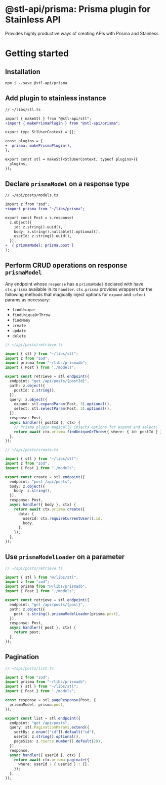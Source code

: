 # @stl-api/prisma: Prisma plugin for Stainless API

Provides highly productive ways of creating APIs with Prisma and Stainless.

# Getting started

## Installation

```
npm i --save @stl-api/prisma
```

## Add plugin to stainless instance

```diff
// ~/libs/stl.ts

import { makeStl } from "@stl-api/stl";
+import { makePrismaPlugin } from "@stl-api/prisma";

export type StlUserContext = {};

const plugins = {
+  prisma: makePrismaPlugin(),
};

export const stl = makeStl<StlUserContext, typeof plugins>({
  plugins,
});
```

## Declare `prismaModel` on a response type

```diff
// ~/api/posts/models.ts

import z from "zod";
+import prisma from "~/libs/prisma";

export const Post = z.response(
  z.object({
    id: z.string().uuid(),
    body: z.string().nullable().optional(),
    userId: z.string().uuid(),
  }),
+  { prismaModel: prisma.post }
);
```

## Perform CRUD operations on response `prismaModel`

Any endpoint whose `response` has a `prismaModel` declared with have `ctx.prisma`
available in its `handler`. `ctx.prisma` provides wrappers for the following methods
that magically inject options for `expand` and `select` params as necessary:

- `findUnique`
- `findUniqueOrThrow`
- `findMany`
- `create`
- `update`
- `delete`

```ts
// ~/api/posts/retrieve.ts

import { stl } from "~/libs/stl";
import z from "zod";
import prisma from "~/libs/prismadb";
import { Post } from "./models";

export const retrieve = stl.endpoint({
  endpoint: "get /api/posts/{postId}",
  path: z.object({
    postId: z.string(),
  }),
  query: z.object({
    expand: stl.expandParam(Post, 3).optional(),
    select: stl.selectParam(Post, 3).optional(),
  }),
  response: Post,
  async handler({ postId }, ctx) {
    // Prisma plugin magically injects options for expand and select!
    return await ctx.prisma.findUniqueOrThrow({ where: { id: postId } });
  },
});
```

```ts
// ~/api/posts/create.ts

import { stl } from "~/libs/stl";
import z from "zod";
import { Post } from "./models";

export const create = stl.endpoint({
  endpoint: "post /api/posts",
  body: z.object({
    body: z.string(),
  }),
  response: Post,
  async handler({ body }, ctx) {
    return await ctx.prisma.create({
      data: {
        userId: ctx.requireCurrentUser().id,
        body,
      },
    });
  },
});
```

## Use `prismaModelLoader` on a parameter

```ts
// ~/api/posts/retrieve.ts

import { stl } from "@/libs/stl";
import z from "zod";
import prisma from "@/libs/prismadb";
import { Post } from "./models";

export const retrieve = stl.endpoint({
  endpoint: "get /api/posts/{post}",
  path: z.object({
    post: z.string().prismaModelLoader(prisma.post),
  }),
  response: Post,
  async handler({ post }, ctx) {
    return post;
  },
});
```

## Pagination

```ts
// ~/api/posts/list.ts

import z from "zod";
import prisma from "~/libs/prismadb";
import { stl } from "~/libs/stl";
import { Post } from "./models";

const response = stl.pageResponse(Post, {
  prismaModel: prisma.post,
});

export const list = stl.endpoint({
  endpoint: "get /api/posts",
  query: stl.PaginationParams.extend({
    sortBy: z.enum(["id"]).default("id"),
    userId: z.string().optional(),
    pageSize: z.coerce.number().default(20),
  }),
  response,
  async handler({ userId }, ctx) {
    return await ctx.prisma.paginate({
      where: userId ? { userId } : {},
    });
  },
});
```
